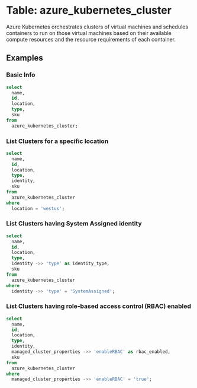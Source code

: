 # Table: azure_kubernetes_cluster

Azure Kubernetes orchestrates clusters of virtual machines and schedules containers to run on those virtual machines based on their available compute resources and the resource requirements of each container.

## Examples

### Basic Info

```sql
select
  name,
  id,
  location,
  type,
  sku
from
  azure_kubernetes_cluster;
```


### List Clusters for a specific location

```sql
select
  name,
  id,
  location,
  type,
  identity,
  sku
from
  azure_kubernetes_cluster
where
  location = 'westus';
```


### List Clusters having System Assigned identity

```sql
select
  name,
  id,
  location,
  type,
  identity ->> 'type' as identity_type,
  sku
from
  azure_kubernetes_cluster
where
  identity ->> 'type' = 'SystemAssigned';
```


### List Clusters having role-based access control (RBAC) enabled

```sql
select
  name,
  id,
  location,
  type,
  identity,
  managed_cluster_properties ->> 'enableRBAC' as rbac_enabled,
  sku
from
  azure_kubernetes_cluster
where
  managed_cluster_properties ->> 'enableRBAC' = 'true';
```
